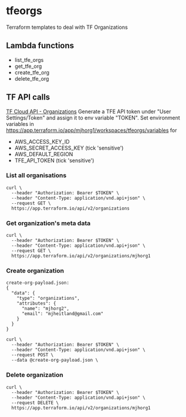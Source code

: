 # tfeorgs

Terraform templates to deal with TF Organizations

## Lambda functions
+ list_tfe_orgs
+ get_tfe_org
+ create_tfe_org
+ delete_tfe_org

## TF API calls 
[TF Cloud API - Organizations](https://www.terraform.io/docs/cloud/api/organizations.html)
Generate a TFE API token under "User Settings/Token" and assign it to env variable "TOKEN".
Set environment variables in https://app.terraform.io/app/mjhorg1/workspaces/tfeorgs/variables for
- AWS_ACCESS_KEY_ID
- AWS_SECRET_ACCESS_KEY (tick 'sensitive')
- AWS_DEFAULT_REGION
- TFE_API_TOKEN (tick 'sensitive')

### List all organisations
```
curl \
  --header "Authorization: Bearer $TOKEN" \
  --header "Content-Type: application/vnd.api+json" \
  --request GET \
  https://app.terraform.io/api/v2/organizations
```

### Get organization's meta data
```
curl \
  --header "Authorization: Bearer $TOKEN" \
  --header "Content-Type: application/vnd.api+json" \
  --request GET \
  https://app.terraform.io/api/v2/organizations/mjhorg1
```

### Create organization
```
create-org-payload.json:
{
  "data": {
    "type": "organizations",
    "attributes": {
      "name": "mjhorg2",
      "email": "mjheitland@gmail.com"
    }
  }
}

curl \
  --header "Authorization: Bearer $TOKEN" \
  --header "Content-Type: application/vnd.api+json" \
  --request POST \
  --data @create-org-payload.json \
```
### Delete organization
```
curl \
  --header "Authorization: Bearer $TOKEN" \
  --header "Content-Type: application/vnd.api+json" \
  --request DELETE \
  https://app.terraform.io/api/v2/organizations/mjhorg1
```